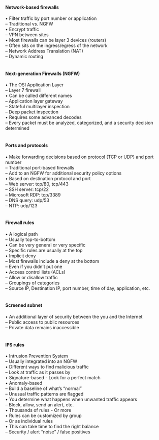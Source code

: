 ####  Network-based firewalls  

• Filter traffic by port number or application  
– Traditional vs. NGFW  
• Encrypt traffic  
– VPN between sites  
• Most firewalls can be layer 3 devices (routers)  
– Often sits on the ingress/egress of the network  
– Network Address Translation (NAT)  
– Dynamic routing  
<br>


####  Next-generation Firewalls (NGFW)  

• The OSI Application Layer  
– Layer 7 firewall  
• Can be called different names  
– Application layer gateway  
– Stateful multilayer inspection  
– Deep packet inspection  
• Requires some advanced decodes  
– Every packet must be analyzed, categorized, and a security decision determined  
<br>


####  Ports and protocols  

• Make forwarding decisions based on protocol (TCP or UDP) and port number  
– Traditional port-based firewalls  
– Add to an NGFW for additional security policy options  
• Based on destination protocol and port  
– Web server: tcp/80, tcp/443  
– SSH server: tcp/22  
– Microsoft RDP: tcp/3389  
– DNS query: udp/53  
– NTP: udp/123  
<br>


####  Firewall rules  

• A logical path  
– Usually top-to-bottom  
• Can be very general or very specific  
– Specific rules are usually at the top  
• Implicit deny  
– Most firewalls include a deny at the bottom  
– Even if you didn’t put one  
• Access control lists (ACLs)  
– Allow or disallow traffic  
– Groupings of categories  
– Source IP, Destination IP, port number, time of day, application, etc.  
<br>


####  Screened subnet  

• An additional layer of security between the you and the Internet  
– Public access to public resources  
– Private data remains inaccessible  
<br>


####  IPS rules  

• Intrusion Prevention System  
– Usually integrated into an NGFW  
• Different ways to find malicious traffic  
– Look at traffic as it passes by  
• Signature-based - Look for a perfect match  
• Anomaly-based  
– Build a baseline of what’s “normal”  
– Unusual traffic patterns are flagged  
• You determine what happens when unwanted traffic appears  
– Block, allow, send an alert, etc.  
• Thousands of rules - Or more  
• Rules can be customized by group  
– Or as individual rules  
• This can take time to find the right balance  
– Security / alert “noise” / false positives

